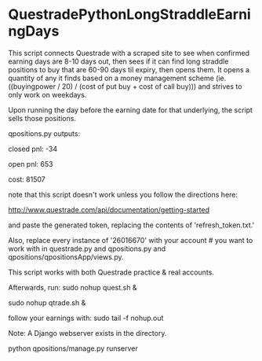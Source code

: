 # QuestradePythonLongStraddleEarningDays

This script connects Questrade with a scraped site to see when confirmed earning days are 8-10 days out, then sees if it can find long straddle positions to buy that are 60-90 days til expiry, then opens them. It opens a quantity of any it finds based on a money management scheme (ie. ((buyingpower / 20) / (cost of put buy + cost of call buy))) and strives to only work on weekdays. 

Upon running the day before the earning date for that underlying, the script sells those positions.

qpositions.py outputs:

closed pnl: -34

open pnl: 653

cost: 81507

note that this script doesn't work unless you follow the directions here: 

http://www.questrade.com/api/documentation/getting-started

and paste the generated token, replacing the contents of 'refresh_token.txt.'

Also, replace every instance of '26016670' with your account # you want to work with in questrade.py and qpositions.py and qpositions/qpositionsApp/views.py.

This script works with both Questrade practice & real accounts.

Afterwards, run: 
sudo nohup quest.sh &

sudo nohup qtrade.sh &

follow your earnings with:
sudo tail -f nohup.out

Note: A Django webserver exists in the directory.

python qpositions/manage.py runserver
